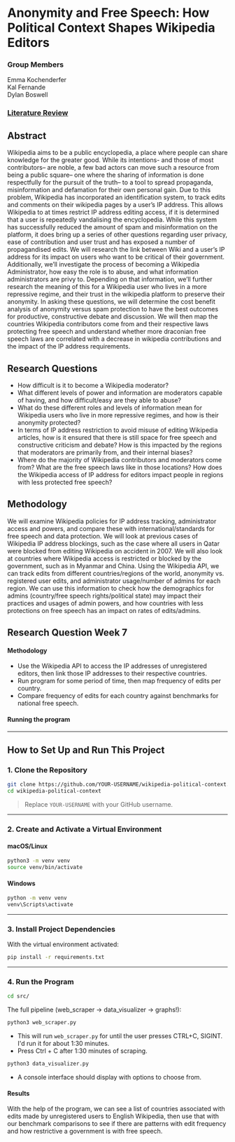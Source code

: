 # Anonymity and Free Speech: How Political Context Shapes Wikipedia Editors

### Group Members

Emma Kochenderfer  
Kal Fernande  
Dylan Boswell

### [Literature Review](https://github.com/kochenderferc/wikipedia-political-context/blob/main/literature-review.md)

## Abstract

Wikipedia aims to be a public encyclopedia, a place where people can share knowledge for the greater good. While its intentions- and those of most contributors– are noble, a few bad actors can move such a resource from being a public square– one where the sharing of information is done respectfully for the pursuit of the truth– to a tool to spread propaganda, misinformation and defamation for their own personal gain. Due to this problem, Wikipedia has incorporated an identification system, to track edits and comments on their wikipedia pages by a user’s IP address. This allows Wikipedia to at times restrict IP address editing access, if it is determined that a user is repeatedly vandalising the encyclopedia. While this system has successfully reduced the amount of spam and misinformation on the platform, it does bring up a series of other questions regarding user privacy, ease of contribution and user trust and has exposed a number of propagandised edits. We will research the link between Wiki and a user’s IP address for its impact on users who want to be critical of their government. Additionally, we’ll investigate the process of becoming a Wikipedia Administrator, how easy the role is to abuse, and what information administrators are privy to. Depending on that information, we’ll further research the meaning of this for a Wikipedia user who lives in a more repressive regime, and their trust in the wikipedia platform to preserve their anonymity. In asking these questions, we will determine the cost benefit analysis of anonymity versus spam protection to have the best outcomes for productive, constructive debate and discussion. We will then map the countries Wikipedia contributors come from and their respective laws protecting free speech and understand whether more draconian free speech laws are correlated with a decrease in wikipedia contributions and the impact of the IP address requirements.

## Research Questions

- How difficult is it to become a Wikipedia moderator?
- What different levels of power and information are moderators capable of having, and how difficult/easy are they able to abuse?
- What do these different roles and levels of information mean for Wikipedia users who live in more repressive regimes, and how is their anonymity protected?
- In terms of IP address restriction to avoid misuse of editing Wikipedia articles, how is it ensured that there is still space for free speech and constructive criticism and debate? How is this impacted by the regions that moderators are primarily from, and their internal biases?
- Where do the majority of Wikipedia contributors and moderators come from? What are the free speech laws like in those locations? How does the Wikipedia access of IP address for editors impact people in regions with less protected free speech?

## Methodology

We will examine Wikipedia policies for IP address tracking, administrator access and powers, and compare these with international/standards for free speech and data protection. We will look at previous cases of Wikipedia IP address blockings, such as the case where all users in Qatar were blocked from editing Wikipedia on accident in 2007. We will also look at countries where Wikipedia access is restricted or blocked by the government, such as in Myanmar and China. Using the Wikipedia API, we can track edits from different countries/regions of the world, anonymity vs. registered user edits, and administrator usage/number of admins for each region. We can use this information to check how the demographics for admins (country/free speech rights/political state) may impact their practices and usages of admin powers, and how countries with less protections on free speech has an impact on rates of edits/admins.

## Research Question Week 7

#### Methodology

- Use the Wikipedia API to access the IP addresses of unregistered editors, then link those IP addresses to their respective countries.
- Run program for some period of time, then map frequency of edits per country.
- Compare frequency of edits for each country against benchmarks for national free speech.

#### Running the program

---

## How to Set Up and Run This Project

### 1. Clone the Repository

```bash
git clone https://github.com/YOUR-USERNAME/wikipedia-political-context.git
cd wikipedia-political-context
```

> Replace `YOUR-USERNAME` with your GitHub username.

---

### 2. Create and Activate a Virtual Environment

#### macOS/Linux

```bash
python3 -m venv venv
source venv/bin/activate
```

#### Windows

```bash
python -m venv venv
venv\Scripts\activate
```

---

### 3. Install Project Dependencies

With the virtual environment activated:

```bash
pip install -r requirements.txt
```

---

### 4. Run the Program

```bash
cd src/
```

The full pipeline (web_scraper → data_visualizer → graphs!):

```bash
python3 web_scraper.py
```

- This will run `web_scraper.py` for until the user presses CTRL+C, SIGINT. I'd run it for about 1:30 minutes.
- Press Ctrl + C after 1:30 minutes of scraping.

```bash
python3 data_visualizer.py
```

- A console interface should display with options to choose from.

#### Results

With the help of the program, we can see a list of countries associated with edits made by unregistered users to English Wikipedia, then use that with our benchmark comparisons to see if there are patterns with edit frequency and how restrictive a government is with free speech.
